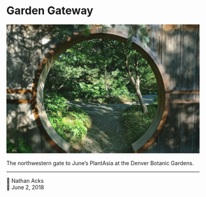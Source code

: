 # Garden Gateway

![A round, Chinese-style garden entrance](assets/2018-06-02-garden-gateway.webp)

The northwestern gate to June’s PlantAsia at the Denver Botanic Gardens.

- - - -

<span aria-hidden="true">👤</span> Nathan Acks  
<span aria-hidden="true">📅</span> June 2, 2018

